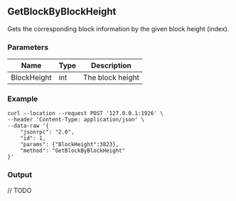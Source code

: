 ## GetBlockByBlockHeight

 Gets the corresponding block information by the given block height (index).

### Parameters

| Name         | Type   | Description       |
| ---------------- | -------------- | ------- |
| BlockHeight    |  int  |  The block height  |

### Example

```shell
curl --location --request POST '127.0.0.1:1926' \
--header 'Content-Type: application/json' \
--data-raw '{
    "jsonrpc": "2.0",
    "id": 1,
    "params": {"BlockHeight":3823},
    "method": "GetBlockByBlockHeight"
}'
```

### Output

// TODO

